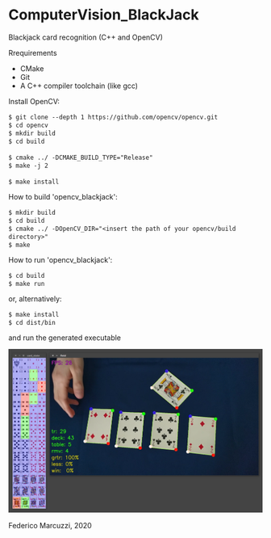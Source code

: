 # ComputerVision_BlackJack
Blackjack card recognition (C++ and OpenCV)


Rrequirements

 - CMake
 - Git
 - A C++ compiler toolchain (like gcc)


Install OpenCV:

```console
$ git clone --depth 1 https://github.com/opencv/opencv.git
$ cd opencv
$ mkdir build
$ cd build

$ cmake ../ -DCMAKE_BUILD_TYPE="Release"
$ make -j 2

$ make install
```


How to build 'opencv_blackjack':

```console
$ mkdir build
$ cd build
$ cmake ../ -DOpenCV_DIR="<insert the path of your opencv/build directory>"
$ make
```


How to run 'opencv_blackjack':

```console
$ cd build
$ make run
```

or, alternatively:

```console
$ make install
$ cd dist/bin
```

and run the generated executable

![execution example](https://github.com/FedericoMarcuzzi/ComputerVision_BlackJack/blob/master/execution_example.png)

Federico Marcuzzi, 2020


